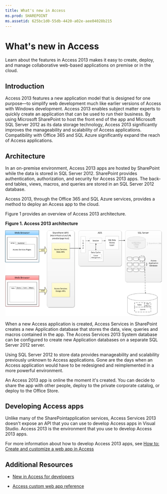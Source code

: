 ```yaml
---
title: What's new in Access
ms.prod: SHAREPOINT
ms.assetid: 625bc1d0-55db-4420-a02e-aee04028b215
---
```



# What's new in Access
Learn about the features in Access 2013 makes it easy to create, deploy, and manage collaborative web-based applications on premise or in the cloud.
## Introduction
<a name="SP15_access15overview_Introduction"> </a>

Access 2013 features a new application model that is designed for one purpose―to simplify web development much like earlier versions of Access with Windows development. Access 2013 enables subject matter experts to quickly create an application that can be used to run their business. By using Microsoft SharePoint to host the front end of the app and Microsoft SQL Server 2012 as its data storage technology, Access 2013 significantly improves the manageability and scalability of Access applications. Compatibility with Office 365 and SQL Azure significantly expand the reach of Access applications.
  
    
    

## Architecture
<a name="SP15_access15overview_Architecture"> </a>

In an on-premise environment, Access 2013 apps are hosted by SharePoint while the data is stored in SQL Server 2012. SharePoint provides authentication, authorization, and security for Access 2013 apps. The back-end tables, views, macros, and queries are stored in an SQL Server 2012 database.
  
    
    
Access 2013, through the Office 365 and SQL Azure services, provides a method to deploy an Access app to the cloud.
  
    
    
Figure 1 provides an overview of Access 2013 architecture.
  
    
    

**Figure 1. Access 2013 architecture**

  
    
    

  
    
    
![Access 2013 architecture](../../images/odc_Office15_Access15OverviewDK2_Figure07.jpg)
  
    
    
When a new Access application is created, Access Services in SharePoint creates a new Application database that stores the data, view, queries and macros contained in the app. The Access Services 2013 System database can be configured to create new Application databases on a separate SQL Server 2012 server.
  
    
    
Using SQL Server 2012 to store data provides manageability and scalability previously unknown to Access applications. Gone are the days when an Access application would have to be redesigned and reimplemented in a more powerful environment.
  
    
    
An Access 2013 app is online the moment it's created. You can decide to share the app with other people, deploy to the private corporate catalog, or deploy to the Office Store.
  
    
    

## Developing Access apps
<a name="SP15_access15overview_DevelopingAccessapps"> </a>

Unlike many of the SharePointapplication services, Access Services 2013 doesn't expose an API that you can use to develop Access apps in Visual Studio. Access 2013 is the environment that you use to develop Access 2013 apps.
  
    
    
For more information about how to develop Access 2013 apps, see  [How to: Create and customize a web app in Access](http://msdn.microsoft.com/library/628745f4-82e9-4838-9726-6f3e506a654f%28Office.15%29.aspx)
  
    
    

## Additional Resources
<a name="SP15_access15overview_addres"> </a>


-  [New in Access for developers](http://msdn.microsoft.com/library/df778f51-d65e-4c30-b618-65003ceb39b3%28Office.15%29.aspx)
    
  
-  [Access custom web app reference](http://msdn.microsoft.com/library/8d696fa4-a6f2-4fb1-8662-a313bf0b5989%28Office.15%29.aspx)
    
  

